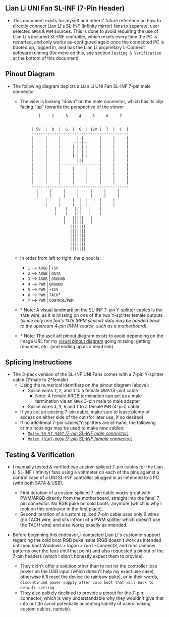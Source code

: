 ## Lian Li UNI Fan SL-INF (7-Pin Header)

* This document exists for myself and others' future reference on how to directly connect Lian Li's SL-INF (infinity mirror) fans to separate, user selected `ARGB` & `PWM` sources. This is done to avoid requiring the use of Lian Li's included SL-INF controller, which resets every time the PC is restarted, and only works as-configured again once the connected PC is booted up, logged in, and has the Lian Li proprietary L-Connect software running (for more on this, see section `Testing & Verification` at the bottom of this document)


## Pinout Diagram

* The following diagram depicts a Lian Li UNI Fan SL-INF 7-pin male connector
  * The view is looking "down" on the male connector, which has its clip facing "up" towards the perspective of the viewer

                1     2     3     4     5     6     7        
                                                             
             -------------------------------------------     
             | 5V  |  D  |  G  |  G  | 12V |  T  |  C  |     
             -------------------------------------------     
             |     |     |       |-|       |     |     |     
             |     |     |     --|-|--     |     |     |     
             |     |     |     | | | |     |     |     |     
             |     |     |     | | | |     |     |     |     
             |     |     |     |-| |-|     |     |     |     
             |     |     |       |||       |     |     |     
             |     |     |-----------------|     |     |     
             |     |     |     |     |     |     |     |     
             |     |     |     |     |     |     |     |     
             |     |     |     |     |     |     |     |     
             |     |     |     |     |     |     |     |     
             -------------------------------------------     
               |     |     |     |     |     |     |         
               |     |     |     |     |     |     |         
                   |     |     |  |  |     |     |           
                   |     |     |  |  |     |     |           
                       |    |   |||   |    |                 
                       |    |   |||   |    |                 
                           |   |||||   |                     
                           |   |||||   |                     
                              |||||||                        
                              |||||||                        
                              |||||||                        
                              |||||||                        
                              |||||||                        
                              |||||||                        

  * In order from left to right, the pinout is:
    * `1` --> `ARGB` | `+5V`
    * `2` --> `ARGB` | `DATA`
    * `3` --> `ARGB` | `GROUND`
    * `4` --> `PWM` | `GROUND`
    * `5` --> `PWM` | `+12V`
    * `6` --> `PWM` | `TACH`*
    * `7` --> `PWM` | `CONTROL`/`PWM`

  * \* Note: A visual landmark on the SL-INF 7-pin Y-splitter cables is the `TACH` wire, as it is missing on one of the two Y-splitter female outputs *(since only one fan's `TACH` (RPM sensor) data may be handed back to the upstream 4-pin PWM source, such as a motherboard).*

  * \* Note: The ascii art pinout diagram exists to avoid depending on the image URL for my [visual pinout diagram](https://raw.githubusercontent.com/mcavallo-git/Coding/main/pinouts/pinout%20-%20pc-lighting-and-fan-headers.lian-li-sl-inf.7-pin.jpg) going missing, getting renamed, etc. (and ending up as a dead link)

## Splicing Instructions

* The 3-pack version of the SL-INF UNI Fans comes with a 7-pin Y-splitter cable (1\*male to 2\*female)
  * Using the numerical identifiers on the pinout diagram (above):
    * Splice wires `1`, `2`, and `3` to a female `ARGB` (3-pin) cable
      * Note: A female ARGB termination can act as a male termination via an `ARGB` 3-pin male to male adapter
    * Splice wires `4`, `5`, `6` and `7` to a female `PWM` (4-pin) cable
  * If you cut an existing 7-pin cable, make sure to leave plenty of excess on either side of the cut (for later use, if so desired)
  * If no additional 7-pin cables/Y-splitters are at-hand, the following crimp housings may be used to make new cables:
    * [`Molex 50-57-9407` *(7-pin SL-INF male connector)*](https://www.molex.com/molex/products/part-detail/crimp_housings/0050579407)
    * [`Molex 70107-0006` *(7-pin SL-INF female connector)*](https://www.molex.com/molex/products/part-detail/crimp_housings/0701070006)

<!--
  * Note that other Lian Li products (namely the Strimer line of PSU extensions) use a different 8-pin crimp housing:
    * [`Molex 50-57-9408` *(8-pin Strimer male connector)*](https://www.molex.com/molex/products/part-detail/crimp_housings/0050579408)
    * [`Molex 70107-0007` *(8-pin Strimer female connector)*](https://www.molex.com/molex/products/part-detail/crimp_housings/0701070007)
-->

## Testing & Verification

* I manually tested & verified two custom spliced 7-pin cables for the Lian Li SL-INF (infinity) fans using a voltmeter on each of the pins against a control case of a UNI SL-INF controller plugged in as-intended to a PC (with both SATA & USB).
   * First iteration of a custom spliced 7-pin cable works great with PWM/ARGB directly from the motherboard, straight into the fans' 7-pin connector. No RGB puke on cold boots, anymore (which is why I took on this endeavor in the first place).
   * Second iteration of a custom spliced 7-pin cable uses only 6 wires (no TACH wire, and sits infront of a PWM splitter which doesn't use the TACH wire) and also works exactly as intended.

* Before beginning this endeavor, I contacted Lian Li's customer support regarding the cold boot RGB puke issue (RGB doesn't work as intended until you boot Windows > logon > run L-Connect3, and runs rainbow patterns over the fans until that point) and also requested a pinout of the 7-pin headers (which I didn't honestly expect them to provide).
   * They didn't offer a solution other than to not let the controller lose power on the USB input (which doesn't help my exact use case), otherwise it'll reset the device (to rainbow puke), or in their words, `discontinued power supply after cold boot that will back to default setting`.
   * They also politely declined to provide a pinout for the 7-pin connector, which is very understandable why they wouldn't give that info out (to avoid potentially accepting liability of users making custom cables, namely).

<!-- https://github.com/mcavallo-git/Coding/blob/main/pinouts/pinout%20-%20pc-lighting-and-fan-headers.lian-li-sl-inf.7-pin.md -->

<!-- https://www.reddit.com/r/lianli/comments/vg180s/sl_infinity_cables/ -->
<!-- https://www.reddit.com/r/lianli/comments/vspuvp/hi_im_trying_to_install_the_uni_fan_sl_inf_120/ -->
<!-- https://www.reddit.com/r/lianli/comments/y422u1/pinout_unifan_infinity/ -->